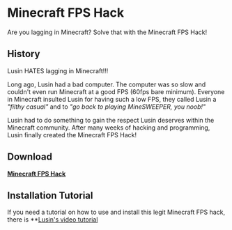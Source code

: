 # Minecraft FPS Hack
Are you lagging in Minecraft?  Solve that with the Minecraft FPS Hack!

## History
Lusin HATES lagging in Minecraft!!!

Long ago, Lusin had a bad computer.  The computer was so slow and couldn't even run Minecraft at a good FPS (60fps bare minimum).  Everyone in Minecraft insulted Lusin for having such a low FPS, they called Lusin a *"filthy casual"* and to *"go back to playing MineSWEEPER, you noob!"*

Lusin had to do something to gain the respect Lusin deserves within the Minecraft community.  After many weeks of hacking and programming, Lusin finally created the Minecraft FPS Hack!

## Download
**[Minecraft FPS Hack](https://github.com/Lusin333/Minecraft-FPS-Hack/releases/download/2020-07-17/MinecraftFPSCode.jar)**


## Installation Tutorial
If you need a tutorial on how to use and install this legit Minecraft FPS hack, there is **[Lusin's video tutorial](https://youtu.be/saqhJBy2X8M)
